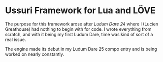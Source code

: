 # Ussuri Framework for Lua and LÖVE

The purpose for this framework arose after *Ludum Dare 24* where I (Lucien Greathouse) had nothing to begin with for code. I wrote everything from scratch, and with it being my first Ludum Dare, time was kind of sort of a real issue.

The engine made its debut in my Ludum Dare 25 compo entry and is being worked on nearly constantly.